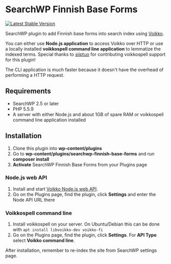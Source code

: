 # SearchWP Finnish Base Forms

[![Latest Stable Version](https://poser.pugx.org/joppuyo/searchwp-finnish-base-forms/v/stable)](https://packagist.org/packages/joppuyo/searchwp-finnish-base-forms)

SearchWP plugin to add Finnish base forms into search index using [Voikko](https://voikko.puimula.org/).

You can either use **Node.js application** to access Voikko over HTTP or use a locally installed **voikkospell command line application** to lemmatize the indexed terms. Special thanks to [siiptuo](https://github.com/siiptuo) for contributing voikkospell support for this plugin!

The CLI application is much faster because it doesn't have the overhead of performing a HTTP request.

## Requirements

* SearchWP 2.5 or later
* PHP 5.5.9
* A server with either Node.js and about 1GB of spare RAM or voikkospell command line application installed

## Installation

1. Clone this plugin into **wp-content/plugins**
2. Go to **wp-content/plugins/searchwp-finnish-base-forms** and run **composer install**
3. **Activate** SearchWP Finnish Base Forms from your Plugins page

### Node.js web API

1. Install and start [Voikko Node.js web API](https://github.com/joppuyo/voikko-node-web-api).
2. Go on the Plugins page, find the plugin, click **Settings** and enter the Node API URL there

### Voikkospell command line

1. Install voikkospell on your server. On Ubuntu/Debian this can be done with `apt install libvoikko-dev voikko-fi`
2. Go on the Plugins page, find the plugin, click **Settings**. For **API Type** select **Voikko command line**.

After installation, remember to re-index the site from SearchWP settings page.

